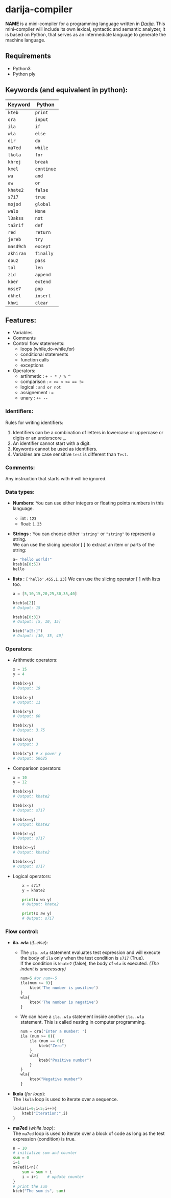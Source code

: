 # darija-compiler
**NAME** is a mini-compiler for a programming language written in *[Darija](https://en.wikipedia.org/wiki/Moroccan_Arabic)*. 
This mini-compiler will include its own lexical, syntactic and semantic analyzer, it is based on Python, that serves as an intermediate language to generate the machine language. 

## Requirements
* Python3
* Python ply

## Keywords (and equivalent in python):
Keyword | Python 
------------ | -------------
 `kteb` | `print`
 `qra` | `input`
 `ila ` | `if`
 `wla ` | `else`
 `dir ` | `do`
 `ma7ed ` | `while`
 `lkola ` | `for`
 `khrej ` | `break`
 `kmel ` | `continue`
 `wa ` | `and`
 `aw ` | `or`
 `khate2 ` | `false`
 `s7i7 ` | `true`
 `mojod ` | `global`
 `walo ` | `None`
 `l3akss ` | `not`
 `ta3rif ` | `def`
 `red ` | `return`
 `jereb ` | `try`
 `masd9ch ` | `except`
 `akhiran ` | `finally`
 `douz ` | `pass`
 `tol ` | `len`
 `zid ` | `append`
 `kber ` | `extend`
 `msse7 ` | `pop`
 `dkhel ` | `insert`
 `khwi ` | `clear`

## Features:
* Variables
* Comments
* Control flow statements:
    - loops (while,do-while,for)
    - conditional statements
    - function calls
    - exceptions
* Operators:
    - artihmetic : `+ - * / % ^`
    - comparison : `> >= < <= == !=`
    - logical : `and or not`
    - assignement : `=`
    - unary : `++ --`

### Identifiers:
Rules for writing identifiers:
1. Identifiers can be a combination of letters in lowercase or uppercase or digits or an underscore _. 
2. An identifier cannot start with a digit.
3. Keywords cannot be used as identifiers.
4. Variables are case sensitive `test` is different than `Test`. 

### Comments:
Any instruction that starts with `#` will be ignored.

### Data types:
* **Numbers**:
You can use either integers or floating points numbers in this language.
    - int : `123`
    - float: `1.23`

* **Strings** : You can choose either `'string'` or `"string"` to represent a string.  
We can use the slicing operator [ ] to extract an item or parts of the string:
    ```Python
    a= "hello world!"
    kteb(a[0:5]) 
    hello
    ```

* **lists** : `['hello',455,1.23]`
We can use the slicing operator [ ] with lists too.
    ```Python
    a = [5,10,15,20,25,30,35,40]

    kteb(a[2])
    # Output: 15

    kteb(a[0:3])
    # Output: [5, 10, 15]

    kteb("a[5:]")
    # Output: [30, 35, 40]
    ```



### Operators:
* Arithmetic operators:
    ```Python
    x = 15
    y = 4

    kteb(x+y)
    # Output: 19

    kteb(x-y)
    # Output: 11

    kteb(x*y)
    # Output: 60

    kteb(x/y)
    # Output: 3.75

    kteb(x%y)
    # Output: 3

    kteb(x^y) # x power y
    # Output: 50625 
    ```

* Comparison operators:
    ```Python
    x = 10
    y = 12

    kteb(x>y)
    # Output: khate2

    kteb(x<y)
    # Output: s7i7

    kteb(x==y)
    # Output: khate2

    kteb(x!=y)
    # Output: s7i7

    kteb(x>=y)
    # Output: khate2

    kteb(x<=y)
    # Output: s7i7
    ```

* Logical operators:
    ```Python
        x = s7i7
        y = khate2

        print(x wa y)
        # Output: khate2

        print(x aw y)
        # Output: s7i7
    ```

### Flow control:
* **ila..wla** (*if..else*):
    - The `ila..wla` statement evaluates test expression and will execute the body of `ila` only when the test condition is `s7i7` (True).\
    If the condition is `khate2` (false), the body of `wla` is executed. *(The indent is unecessary)*
        ```Python
        num=5 #or num=-5
        ila(num >= 0){
            kteb('The number is positive')
        }
        wla{
            kteb('The number is negative')
        }
        ```
    - We can have a `ila..wla` statement inside another `ila..wla` statement. This is called nesting in computer programming. 
        ```Python
        num = qra("Enter a number: ")
        ila (num >= 0){
            ila (num == 0){
                kteb("Zero")
            }
            wla{
                kteb("Positive number")
            }
        }
        wla{
            kteb("Negative number")
        }
        ```

* **lkola** (*for loop*):\
The `lkola` loop is used to iterate over a sequence.

    ```Python
    lkola(i=0;i<5;i++){
        kteb("Iteration:",i)
    }
    ```

* **ma7ed** (*while loop*):\
The `ma7ed` loop is used to iterate over a block of code as long as the test expression (condition) is true.

    ```Python
    n = 10
    # initialize sum and counter
    sum = 0
    i=1
    ma7ed(i<n){
        sum = sum + i
        i = i+1    # update counter
    }
    # print the sum
    kteb("The sum is", sum)
    ```
